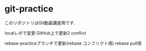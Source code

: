 # git-practice
このリポジトリはGit動画講座用です．

localレポで変更
GitHub上で更新2 conflict

rebase-practiceブランチで更新(rebase コンフリクト用)
rebase pull用
